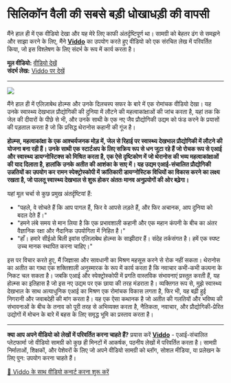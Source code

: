 # सिलिकॉन वैली की सबसे बड़ी धोखाधड़ी की वापसी

मैंने हाल ही में एक वीडियो देखा और यह मेरे लिए काफी अंतर्दृष्टिपूर्ण था। सामग्री को बेहतर ढंग से समझने और साझा करने के लिए, मैंने **[Viddo](https://viddo.pro/)** का उपयोग करते हुए वीडियो को एक संरचित लेख में परिवर्तित किया, जो इस विश्लेषण के लिए संदर्भ के रूप में कार्य करता है।

**मूल वीडियो:** [वीडियो देखें](https://www.youtube.com/watch?v=JluDqVJC4kg)  
**संदर्भ लेख:** [Viddo पर देखें](https://viddo.pro/zh/video-result/bee8a08b-ac0e-44c5-a73a-bb6d5be0c817)

---

![](https://www.youtube.com/embed/JluDqVJC4kg)

मैंने हाल ही में एलिज़ाबेथ होल्म्स और उनके दिलचस्प सफर के बारे में एक रोमांचक वीडियो देखा। यह उनके स्वास्थ्य देखभाल प्रौद्योगिकी की दुनिया में लौटने की महत्वाकांक्षाओं की जांच करता है, यहां तक कि जेल की दीवारों के पीछे से भी, और उनके साथी के एक नए जैव प्रौद्योगिकी उद्यम को फंड करने के प्रयासों की पड़ताल करता है जो कि प्रसिद्ध थेरानोस कहानी की गूंज है।

**होल्म्स, महत्वाकांक्षा के एक आश्चर्यजनक मोड़ में, जेल से रिहाई पर स्वास्थ्य देखभाल प्रौद्योगिकी में लौटने की योजना बना रही हैं। उनके साथी एक स्टार्टअप के लिए सक्रिय रूप से धन जुटा रहे हैं जो रोचक रूप से एआई और स्वास्थ्य डायग्नोस्टिक्स को मिश्रित करता है, एक ऐसे दृष्टिकोण में जो थेरानोस की भव्य महत्वाकांक्षाओं की याद दिलाता है, हालांकि उनके अतीत की आशंका के साए में। यह उद्यम एआई-संचालित प्रौद्योगिकी उन्नतियों का उपयोग कर रामन स्पेक्ट्रोस्कोपी में क्रांतिकारी डायग्नोस्टिक विधियों का विकास करने का लक्ष्य रखता है, जो पालतू स्वास्थ्य देखभाल से शुरू होकर अंततः मानव अनुप्रयोगों की ओर बढ़ेगा।**

यहां मूल चर्चा से कुछ प्रमुख अंतर्दृष्टियां हैं:

- "पहले, वे सोचते हैं कि आप पागल हैं, फिर वे आपसे लड़ते हैं, और फिर अचानक, आप दुनिया को बदल देते हैं।"
- "हमने लंबे समय से मान लिया है कि एक प्रभावशाली कहानी और एक महान कंपनी के बीच का अंतर वैज्ञानिक रक्षा और नैदानिक उपयोगिता में निहित है।"
- "हाँ। हमारे सीईओ बिली इवांस एलिज़ाबेथ होल्म्स के साझीदार हैं। संदेह तर्कसंगत है। हमें एक स्पष्ट उच्च मानक स्थापित करना चाहिए।"

इस पर विचार करते हुए, मैं जिज्ञासा और सावधानी का मिश्रण महसूस करने से रोक नहीं सकता। थेरानोस का अतीत का गाथा एक शक्तिशाली अनुस्मारक के रूप में कार्य करता है कि नवाचार कभी-कभी कल्पना के निकट चल सकता है। जबकि एआई और स्पेक्ट्रोस्कोपी में प्रगति वास्तविक संभावनाएं प्रस्तुत करती हैं, यह होल्म्स का इतिहास है जो इस नए उद्यम पर एक छाया की तरह मंडराता है। व्यक्तिगत रूप से, मुझे स्वास्थ्य देखभाल के साथ अत्याधुनिक एआई का मिश्रण एक रोमांचक विकास लगता है, फिर भी, यह बढ़ी हुई निगरानी और जवाबदेही की मांग करता है। यह एक ऐसा कथानक है जो अतीत की गलतियों और भविष्य की संभावनाओं के बीच के तनाव को पूरी तरह से अभिव्यक्त करता है, नैतिकता, नवाचार, और प्रौद्योगिकी-प्रेरित उद्योगों में मोचन के बारे में बहस के लिए समृद्ध भूमि का प्रस्ताव करता है।

---

**क्या आप अपने वीडियो को लेखों में परिवर्तित करना चाहते हैं?** प्रयास करें **[Viddo](https://viddo.pro/)** - एआई-संचालित प्लेटफार्मा जो वीडियो सामग्री को कुछ ही मिनटों में आकर्षक, पठनीय लेखों में परिवर्तित करता है। सामग्री निर्माताओं, शिक्षकों, और पेशेवरों के लिए जो अपने वीडियो सामग्री को ब्लॉग, सोशल मीडिया, या प्रलेखन के लिए पुन: उपयोग करना चाहते हैं।

[🚀 Viddo के साथ वीडियो कन्वर्ट करना शुरू करें](https://viddo.pro/)